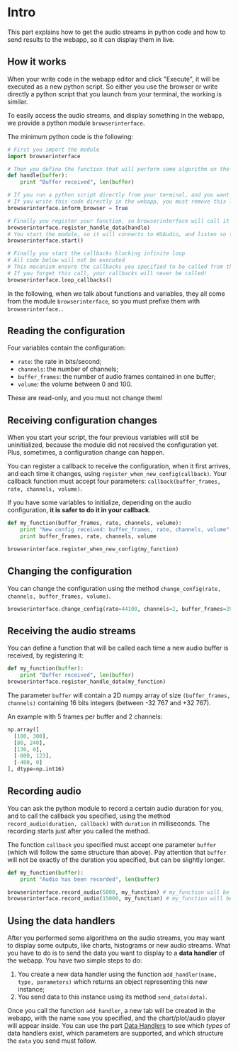 # Intro

This part explains how to get the audio streams in python code and how to send results to the webapp, so it can display them in live.

## How it works

When your write code in the webapp editor and click "Execute", it will be executed as a new python script.
So either you use the browser or write directly a python script that you launch from your terminal, the working is similar.

To easily access the audio streams, and display something in the webapp, we provide a python module `browserinterface`.

The minimum python code is the following:

```python
# First you import the module
import browserinterface

# Then you define the function that will perform some algorithm on the audio streams
def handle(buffer):
    print "Buffer received", len(buffer)

# If you run a python script directly from your terminal, and you want to display something in the browser, you need to set `inform_browser` to True
# If you write this code directly in the webapp, you must remove this line (or set `inform_browser` to False, which is its default value).
browserinterface.inform_browser = True

# Finally you register your function, so browserinterface will call it every time a new audio buffer is received,
browserinterface.register_handle_data(handle)
# You start the module, so it will connects to WSAudio, and listen so the browser will be able to connect
browserinterface.start()

# Finally you start the callbacks blocking infinite loop
# All code below will not be executed
# This mecanism ensure the callbacks you specified to be called from the main thread
# If you forget this call, your callbacks will never be called!
browserinterface.loop_callbacks()
```

In the following, when we talk about functions and variables, they all come from the module `browserinterface`, so you must prefixe them with `browserinterface.`.


## Reading the configuration

Four variables contain the configuration:

* `rate`: the rate in bits/second;
* `channels`: the number of channels;
* `buffer_frames`: the number of audio frames contained in one buffer;
* `volume`: the volume between 0 and 100.

These are read-only, and you must not change them!


## Receiving configuration changes

When you start your script, the four previous variables will still be uninitialized, because the module did not received the configuration yet.
Plus, sometimes, a configuration change can happen.

You can register a callback to receive the configuration, when it first arrives, and each time it changes, using `register_when_new_config(callback)`.
Your callback function must accept four parameters: `callback(buffer_frames, rate, channels, volume)`.

If you have some variables to initialize, depending on the audio configuration, **it is safer to do it in your callback**.

```python
def my_function(buffer_frames, rate, channels, volume):
    print "New config received: buffer_frames, rate, channels, volume"
    print buffer_frames, rate, channels, volume

browserinterface.register_when_new_config(my_function)
```


## Changing the configuration

You can change the configuration using the method `change_config(rate, channels, buffer_frames, volume)`.

```python
browserinterface.change_config(rate=44100, channels=2, buffer_frames=2048, volume=90)
```


## Receiving the audio streams

You can define a function that will be called each time a new audio buffer is received, by registering it:
```python
def my_function(buffer):
    print "Buffer received", len(buffer)
browserinterface.register_handle_data(my_function)
```

The parameter `buffer` will contain a 2D numpy array of size `(buffer_frames, channels)` containing 16 bits integers (between -32 767 and +32 767).

An example with 5 frames per buffer and 2 channels:

```python
np.array([
  [100, 300],
  [80, 240],
  [130, 0],
  [-800, 123],
  [-400, 0]
], dtype=np.int16)
```


## Recording audio

You can ask the python module to record a certain audio duration for you, and to call the callback you specified, using the method `record_audio(duration, callback)` with `duration` in milliseconds.
The recording starts just after you called the method.

The function `callback` you specified must accept one parameter `buffer` (which will follow the same structure than above).
Pay attention that `buffer` will not be exactly of the duration you specified, but can be slightly longer.

```python
def my_function(buffer):
    print "Audio has been recorded", len(buffer)

browserinterface.record_audio(5000, my_function) # my_function will be called after 5 seconds
browserinterface.record_audio(15000, my_function) # my_function will be called after 15 seconds
```


## Using the data handlers

After you performed some algorithms on the audio streams, you may want to display some outputs, like charts, histograms or new audio streams.
What you have to do is to send the data you want to display to a **data handler** of the webapp.
You have two simple steps to do:

1. You create a new data handler using the function `add_handler(name, type, parameters)` which returns an object representing this new instance;
2. You send data to this instance using its method `send_data(data)`.

Once you call the function `add_handler`, a new tab will be created in the webapp, with the name `name` you specified, and the chart/plot/audio player will appear inside.
You can use the part [Data Handlers](data-handlers.md) to see which *types* of data handlers exist, which parameters are supported, and which structure the `data` you send must follow.
